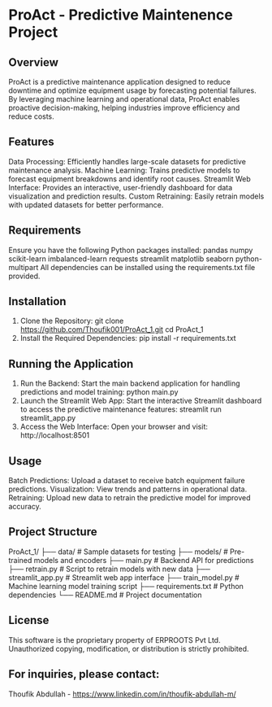 # ProAct - Predictive Maintenence Project

## Overview
ProAct is a predictive maintenance application designed to reduce downtime and optimize equipment usage by forecasting potential failures. By leveraging machine learning and operational data, ProAct enables proactive decision-making, helping industries improve efficiency and reduce costs.

## Features
Data Processing: Efficiently handles large-scale datasets for predictive maintenance analysis.
Machine Learning: Trains predictive models to forecast equipment breakdowns and identify root causes.
Streamlit Web Interface: Provides an interactive, user-friendly dashboard for data visualization and prediction results.
Custom Retraining: Easily retrain models with updated datasets for better performance.

## Requirements
Ensure you have the following Python packages installed:
pandas
numpy
scikit-learn
imbalanced-learn
requests
streamlit
matplotlib
seaborn
python-multipart
All dependencies can be installed using the requirements.txt file provided.

## Installation
1. Clone the Repository:
git clone https://github.com/Thoufik001/ProAct_1.git
cd ProAct_1
2. Install the Required Dependencies:
pip install -r requirements.txt

## Running the Application
1. Run the Backend:
Start the main backend application for handling predictions and model training:
python main.py
2. Launch the Streamlit Web App:
Start the interactive Streamlit dashboard to access the predictive maintenance features:
streamlit run streamlit_app.py
3. Access the Web Interface:
Open your browser and visit: http://localhost:8501

## Usage
Batch Predictions: Upload a dataset to receive batch equipment failure predictions.
Visualization: View trends and patterns in operational data.
Retraining: Upload new data to retrain the predictive model for improved accuracy.

## Project Structure
ProAct_1/
├── data/                   # Sample datasets for testing
├── models/                 # Pre-trained models and encoders
├── main.py                 # Backend API for predictions
├── retrain.py              # Script to retrain models with new data
├── streamlit_app.py        # Streamlit web app interface
├── train_model.py          # Machine learning model training script
├── requirements.txt        # Python dependencies
└── README.md               # Project documentation

## License
This software is the proprietary property of ERPROOTS Pvt Ltd. Unauthorized copying, modification, or distribution is strictly prohibited.

## For inquiries, please contact:
Thoufik Abdullah - https://www.linkedin.com/in/thoufik-abdullah-m/

